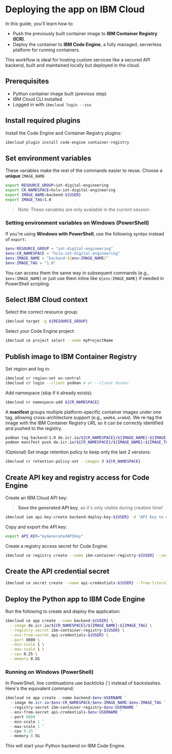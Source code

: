 # Deploying the app on IBM Cloud

In this guide, you'll learn how to:

- Push the previously built container image to **IBM Container Registry (ICR)**.
- Deploy the container to **IBM Code Engine**, a fully managed, serverless platform for running containers.

This workflow is ideal for hosting custom services like a secured API backend, built and maintained locally but deployed in the cloud.

## Prerequisites

- Python container image built (previous step)
- IBM Cloud CLI installed
- Logged in with `ibmcloud login --sso`

## Install required plugins

Install the Code Engine and Container Registry plugins:

```bash
ibmcloud plugin install code-engine container-registry
```

## Set environment variables

These variables make the rest of the commands easier to reuse. Choose a **unique** `IMAGE_NAME`

```bash
export RESOURCE_GROUP=iot-digital-engineering
export CR_NAMESPACE=hslu-iot-digital-engineering
export IMAGE_NAME=backend-${USER}
export IMAGE_TAG=1.0
```

> Note: These variables are only available in the current session.

### Setting environment variables on Windows (PowerShell)

If you're using **Windows with PowerShell**, use the following syntax instead of `export`:

```powershell
$env:RESOURCE_GROUP = "iot-digital-engineering"
$env:CR_NAMESPACE = "hslu-iot-digital-engineering"
$env:IMAGE_NAME = "backend-${env:IMAGE_NAME}"
$env:IMAGE_TAG = "1.0"
```

You can access them the same way in subsequent commands (e.g., `$env:IMAGE_NAME`) or just use them inline like `${env:IMAGE_NAME}` if needed in PowerShell scripting.

## Select IBM Cloud context

Select the correct resource group:

```bash
ibmcloud target -g ${RESOURCE_GROUP}
```

Select your Code Engine project:

```bash
ibmcloud ce project select --name myProjectName
```

## Publish image to IBM Container Registry

Set region and log in:

```bash
ibmcloud cr region-set eu-central
ibmcloud cr login --client podman # or --client docker
```

Add namespace (skip if it already exists):

```bash
ibmcloud cr namespace-add ${CR_NAMESPACE}
```

A **manifest** groups multiple platform-specific container images under one tag, allowing cross-architecture support (e.g., `amd64`, `arm64`). We re-tag the image with the IBM Container Registry URL so it can be correctly identified and pushed to the registry.

```bash
podman tag backend:1.0 de.icr.io/${CR_NAMESPACE}/${IMAGE_NAME}:${IMAGE_TAG}
podman manifest push de.icr.io/${CR_NAMESPACE}/${IMAGE_NAME}:${IMAGE_TAG}
```

(Optional) Set image retention policy to keep only the last 2 versions:

```bash
ibmcloud cr retention-policy-set --images 3 ${CR_NAMESPACE}
```

## Create API key and registry access for Code Engine

Create an IBM Cloud API key:

> **Save the generated API key**, as it's only visible during creation time!

```bash
ibmcloud iam api-key-create backend-deploy-key-${USER} -d "API Key to deploy a Python backend on IBM Code Engine"
```

Copy and export the API key:

```bash
export API_KEY="myGeneratedAPIKey"
```

Create a registry access secret for Code Engine:

```bash
ibmcloud ce registry create --name ibm-container-registry-${USER} --server de.icr.io --username iamapikey --password ${API_KEY}
```

## Create the API credential secret

```bash
ibmcloud ce secret create --name api-credentials-${USER} --from-literal UN=myUsername --from-literal PW=myPassword
```

## Deploy the Python app to IBM Code Engine

Run the following to create and deploy the application:

```bash
ibmcloud ce app create --name backend-${USER} \
  --image de.icr.io/${CR_NAMESPACE}/${IMAGE_NAME}:${IMAGE_TAG} \
  --registry-secret ibm-container-registry-${USER} \
  --env-from-secret api-credentials-${USER} \
  --port 8000 \
  --min-scale 1 \
  --max-scale 1 \
  --cpu 0.25 \
  --memory 0.5G
```

### Running on Windows (PowerShell)

In PowerShell, line continuations use backticks (\`) instead of backslashes. Here's the equivalent command:

```powershell
ibmcloud ce app create --name backend-$env:USERNAME `
  --image de.icr.io/$env:CR_NAMESPACE/$env:IMAGE_NAME:$env:IMAGE_TAG `
  --registry-secret ibm-container-registry-$env:USERNAME `
  --env-from-secret api-credentials-$env:USERNAME `
  --port 8000 `
  --min-scale 1 `
  --max-scale 1 `
  --cpu 0.25 `
  --memory 0.5G
```

This will start your Python backend on IBM Code Engine.
